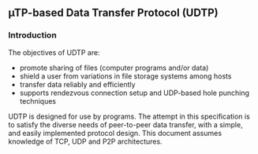 ## µTP-based Data Transfer Protocol (UDTP)

### Introduction
The objectives of UDTP are:
- promote sharing of files (computer programs and/or data)
- shield a user from variations in file storage systems among hosts
- transfer data reliably and efficiently
- supports rendezvous connection setup and UDP-based hole punching techniques

UDTP is designed for use by programs. The attempt in this specification is to satisfy the diverse needs of peer-to-peer data transfer, with a simple, and easily implemented protocol design. This document assumes knowledge of TCP, UDP and P2P architectures.

